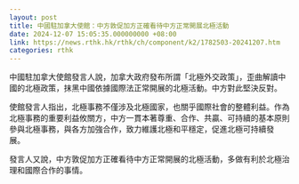 ```yaml
---
layout: post
title: 中國駐加拿大使館：中方敦促加方正確看待中方正常開展北極活動
date: 2024-12-07 15:05:35.000000000 +08:00
link: https://news.rthk.hk/rthk/ch/component/k2/1782503-20241207.htm
categories: rthk
---
```


中國駐加拿大使館發言人說，加拿大政府發布所謂「北極外交政策」，歪曲解讀中國的北極政策，抹黑中國依據國際法正常開展的北極活動。中方對此堅決反對。 

使館發言人指出，北極事務不僅涉及北極國家，也關乎國際社會的整體利益。作為北極事務的重要利益攸關方，中方一貫本著尊重、合作、共贏、可持續的基本原則參與北極事務，與各方加強合作，致力維護北極和平穩定，促進北極可持續發展。   

發言人又說，中方敦促加方正確看待中方正常開展的北極活動，多做有利於北極治理和國際合作的事情。
